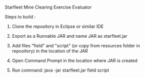 Starfleet Mine Clearing Exercise Evaluator

Steps to build :

1) Clone the repository in Eclipse or similar IDE

2) Export as a Runnable JAR and name JAR as starfleet.jar

3) Add files "field" and "script" (or copy from resources folder in repository) in the location of the JAR

4) Open Command Prompt in the location where JAR is created

5) Run command: java -jar starfleet.jar field script
